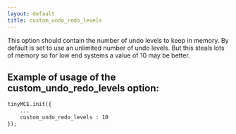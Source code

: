 ```yaml
---
layout: default
title: custom_undo_redo_levels
---
```


This option should contain the number of undo levels to keep in memory. By default is set to use an unlimited number of undo levels. But this steals lots of memory so for low end systems a value of 10 may be better.

## Example of usage of the custom_undo_redo_levels option:

```html
tinyMCE.init({
	...
	custom_undo_redo_levels : 10
});
```